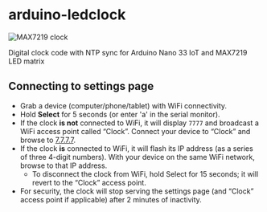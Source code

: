 # arduino-ledclock

![MAX7219 clock](https://i.imgur.com/NtAKrS4.jpg)

Digital clock code with NTP sync for Arduino Nano 33 IoT and MAX7219 LED matrix

## Connecting to settings page

* Grab a device (computer/phone/tablet) with WiFi connectivity.
* Hold **Select** for 5 seconds (or enter 'a' in the serial monitor).
* If the clock **is not** connected to WiFi, it will display `7777` and broadcast a WiFi access point called “Clock”. Connect your device to “Clock” and browse to [7.7.7.7](http://7.7.7.7).
* If the clock **is** connected to WiFi, it will flash its IP address (as a series of three 4-digit numbers). With your device on the same WiFi network, browse to that IP address.
  * To disconnect the clock from WiFi, hold Select for 15 seconds; it will revert to the “Clock” access point.
* For security, the clock will stop serving the settings page (and “Clock” access point if applicable) after 2 minutes of inactivity.